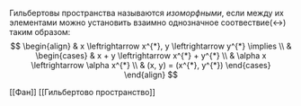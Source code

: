 Гильбертовы пространства называются *изоморфными*, если между их элементами можно установить взаимно однозначное соотвествие($\leftrightarrow$) таким образом:
$$
\begin{align}
 & x \leftrightarrow x^{*}, y \leftrightarrow y^{*} \implies \\
& 
\begin{cases}
 & x + y \leftrightarrow x^{*} + y^{*} \\
 & \alpha x \leftrightarrow \alpha x^{*} \\ 
 & (x, y) = (x^{*}, y^{*})
\end{cases}
\end{align}
$$

[[Фан]] [[Гильбертово пространство]]